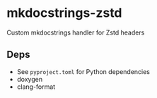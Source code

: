 # mkdocstrings-zstd
Custom mkdocstrings handler for Zstd headers

## Deps

* See `pyproject.toml` for Python dependencies
* doxygen
* clang-format
